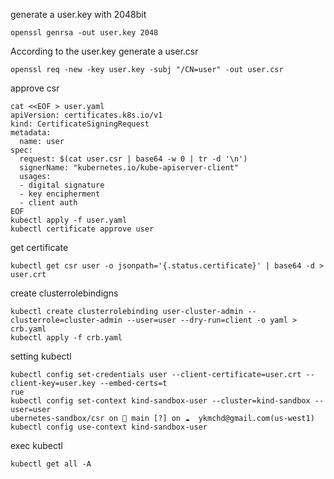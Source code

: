 generate a user.key with 2048bit
```
openssl genrsa -out user.key 2048
```

According to the user.key generate a user.csr
```
openssl req -new -key user.key -subj "/CN=user" -out user.csr
```

approve csr
```
cat <<EOF > user.yaml
apiVersion: certificates.k8s.io/v1
kind: CertificateSigningRequest
metadata:
  name: user
spec:
  request: $(cat user.csr | base64 -w 0 | tr -d '\n')
  signerName: "kubernetes.io/kube-apiserver-client"
  usages:
  - digital signature
  - key encipherment
  - client auth
EOF
kubectl apply -f user.yaml
kubectl certificate approve user
```

get certificate
```
kubectl get csr user -o jsonpath='{.status.certificate}' | base64 -d > user.crt
```

create clusterrolebindigns
```
kubectl create clusterrolebinding user-cluster-admin --clusterrole=cluster-admin --user=user --dry-run=client -o yaml > crb.yaml
kubectl apply -f crb.yaml
```

setting kubectl
```
kubectl config set-credentials user --client-certificate=user.crt --client-key=user.key --embed-certs=t
rue
kubectl config set-context kind-sandbox-user --cluster=kind-sandbox --user=user
ubernetes-sandbox/csr on  main [?] on ☁️  ykmchd@gmail.com(us-west1) 
kubectl config use-context kind-sandbox-user
```

exec kubectl
```
kubectl get all -A
```
